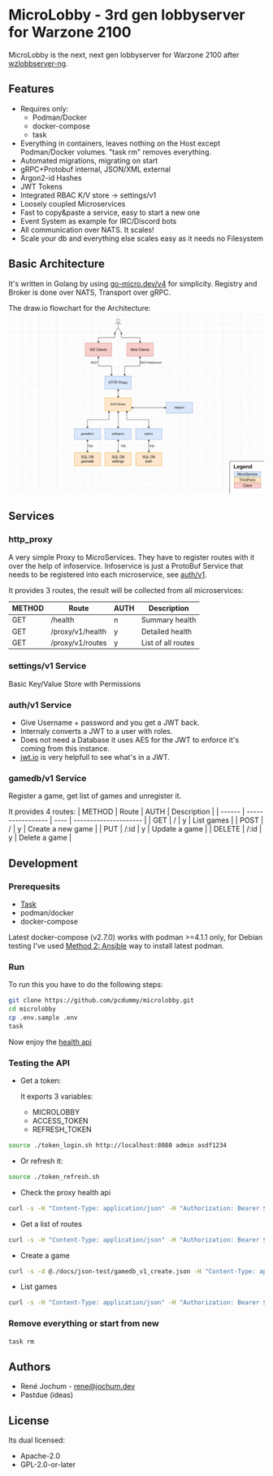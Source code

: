 # MicroLobby - 3rd gen lobbyserver for Warzone 2100

MicroLobby is the next, next gen lobbyserver for Warzone 2100 after [wzlobbserver-ng](https://github.com/Warzone2100/wzlobbyserver-ng).

## Features

- Requires only:
  - Podman/Docker
  - docker-compose
  - task
- Everything in containers, leaves nothing on the Host except Podman/Docker volumes. "task rm" removes everything.
- Automated migrations, migrating on start
- gRPC+Protobuf internal, JSON/XML external
- Argon2-id Hashes
- JWT Tokens
- Integrated RBAC K/V store -> settings/v1
- Loosely coupled Microservices
- Fast to copy&paste a service, easy to start a new one
- Event System as example for IRC/Discord bots
- All communication over NATS. It scales!
- Scale your db and everything else scales easy as it needs no Filesystem

## Basic Architecture

It's written in Golang by using [go-micro.dev/v4](https://go-micro.dev) for simplicity. Registry and Broker is done over NATS, Transport over gRPC.

The draw.io flowchart for the Architecture:
![Micro Service Architecture](/docs/micro-service-architecture.png)

## Services

### http_proxy

A very simple Proxy to MicroServices. They have to register routes with it over the help of infoservice.
Infoservice is just a ProtoBuf Service that needs to be registered into each microservice, see [auth/v1](https://github.com/pcdummy/microlobby/blob/master/service/auth/v1/main.go#L105).

It provides 3 routes, the result will be collected from all microservices:

| METHOD | Route             | AUTH | Description           |
| ------ | ----------------- | ---- | --------------------- |
| GET    | /health           |  n   | Summary health        |
| GET    | /proxy/v1/health  |  y   | Detailed health       |
| GET    | /proxy/v1/routes  |  y   | List of all routes    |

### settings/v1 Service

Basic Key/Value Store with Permissions

### auth/v1 Service

- Give Username + password and you get a JWT back.
- Internaly converts a JWT to a user with roles.
- Does not need a Database it uses AES for the JWT to enforce it's coming from this instance.
- [jwt.io](https://jwt.io) is very helpfull to see what's in a JWT.

### gamedb/v1 Service

Register a game, get list of games and unregister it.

It provides 4 routes:
| METHOD | Route             | AUTH | Description           |
| ------ | ----------------- | ---- | --------------------- |
| GET    | /                 |  y   | List games            |
| POST   | /                 |  y   | Create a new game     |
| PUT    | /:id              |  y   | Update a game         |
| DELETE | /:id              |  y   | Delete a game         |

## Development

### Prerequesits

- [Task](https://taskfile.dev/#/installation)
- podman/docker
- docker-compose

Latest docker-compose (v2.7.0) works with podman >=4.1.1 only, for Debian testing I've used [Method 2: Ansible](https://computingforgeeks.com/how-to-install-podman-on-debian/) way to install latest podman.

### Run

To run this you have to do the following steps:

```bash
git clone https://github.com/pcdummy/microlobby.git
cd microlobby
cp .env.sample .env
task
```

Now enjoy the [health api](http://localhost:8080/health)

### Testing the API

- Get a token:

  It exports 3 variables:
  - MICROLOBBY
  - ACCESS_TOKEN
  - REFRESH_TOKEN

```bash
source ./token_login.sh http://localhost:8080 admin asdf1234
```

- Or refresh it:

```bash
source ./token_refresh.sh
```

- Check the proxy health api

```bash
curl -s -H "Content-Type: application/json" -H "Authorization: Bearer $ACCESS_TOKEN" $MICROLOBBY/proxy/v1/health | jq
```

- Get a list of routes

```bash
curl -s -H "Content-Type: application/json" -H "Authorization: Bearer $ACCESS_TOKEN" $MICROLOBBY/proxy/v1/routes | jq
```

- Create a game

```bash
curl -s -d @./docs/json-test/gamedb_v1_create.json -H "Content-Type: application/json" -H "Authorization: Bearer $ACCESS_TOKEN" $MICROLOBBY/gamedb/v1/ | jq
```

- List games

```bash
curl -s -H "Content-Type: application/json" -H "Authorization: Bearer $ACCESS_TOKEN" $MICROLOBBY/gamedb/v1/ | jq
```

### Remove everything or start from new

```bash
task rm
```

## Authors

- René Jochum - rene@jochum.dev
- Pastdue (ideas)

## License

Its dual licensed:

- Apache-2.0
- GPL-2.0-or-later
